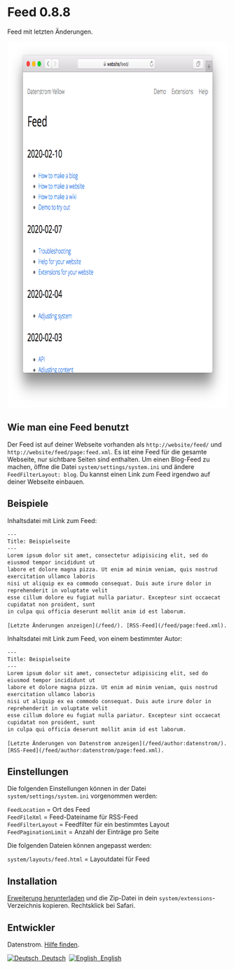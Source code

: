 Feed 0.8.8
==========
Feed mit letzten Änderungen.

<p align="center"><img src="feed-screenshot.png?raw=true" width="795" height="836" alt="Bildschirmfoto"></p>

## Wie man eine Feed benutzt

Der Feed ist auf deiner Webseite vorhanden als `http://website/feed/` und `http://website/feed/page:feed.xml`. Es ist eine Feed für die gesamte Webseite, nur sichtbare Seiten sind enthalten. Um einen Blog-Feed zu machen, öffne die Datei `system/settings/system.ini` und ändere `FeedFilterLayout: blog`. Du kannst einen Link zum Feed irgendwo auf deiner Webseite einbauen.

## Beispiele

Inhaltsdatei mit Link zum Feed:

    ---
    Title: Beispielseite
    ---
    Lorem ipsum dolor sit amet, consectetur adipisicing elit, sed do eiusmod tempor incididunt ut 
    labore et dolore magna pizza. Ut enim ad minim veniam, quis nostrud exercitation ullamco laboris 
    nisi ut aliquip ex ea commodo consequat. Duis aute irure dolor in reprehenderit in voluptate velit 
    esse cillum dolore eu fugiat nulla pariatur. Excepteur sint occaecat cupidatat non proident, sunt 
    in culpa qui officia deserunt mollit anim id est laborum.
    
    [Letzte Änderungen anzeigen](/feed/). [RSS-Feed](/feed/page:feed.xml).

Inhaltsdatei mit Link zum Feed, von einem bestimmter Autor:

    ---
    Title: Beispielseite
    ---
    Lorem ipsum dolor sit amet, consectetur adipisicing elit, sed do eiusmod tempor incididunt ut 
    labore et dolore magna pizza. Ut enim ad minim veniam, quis nostrud exercitation ullamco laboris 
    nisi ut aliquip ex ea commodo consequat. Duis aute irure dolor in reprehenderit in voluptate velit 
    esse cillum dolore eu fugiat nulla pariatur. Excepteur sint occaecat cupidatat non proident, sunt 
    in culpa qui officia deserunt mollit anim id est laborum.
    
    [Letzte Änderungen von Datenstrom anzeigen](/feed/author:datenstrom/). 
    [RSS-Feed](/feed/author:datenstrom/page:feed.xml).

## Einstellungen

Die folgenden Einstellungen können in der Datei `system/settings/system.ini` vorgenommen werden:

`FeedLocation` = Ort des Feed  
`FeedFileXml` = Feed-Dateiname für RSS-Feed  
`FeedFilterLayout` = Feedfilter für ein bestimmtes Layout  
`FeedPaginationLimit` = Anzahl der Einträge pro Seite  

Die folgenden Dateien können angepasst werden:

`system/layouts/feed.html` = Layoutdatei für Feed  

## Installation

[Erweiterung herunterladen](https://github.com/datenstrom/yellow-extensions/raw/master/zip/feed.zip) und die Zip-Datei in dein `system/extensions`-Verzeichnis kopieren. Rechtsklick bei Safari.

## Entwickler

Datenstrom. [Hilfe finden](https://datenstrom.se/de/yellow/help/).

<p>
<a href="README-de.md"><img src="https://raw.githubusercontent.com/datenstrom/yellow-extensions/master/source/help/language-de.png" width="15" height="15" alt="Deutsch">&nbsp; Deutsch</a>&nbsp;
<a href="README.md"><img src="https://raw.githubusercontent.com/datenstrom/yellow-extensions/master/source/help/language-en.png" width="15" height="15" alt="English">&nbsp; English</a>&nbsp;
</p>
